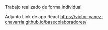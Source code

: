 Trabajo realizado de forma individual 


Adjunto Link de app React https://victor-yanez-chavarria.github.io/basecolaboradores/
